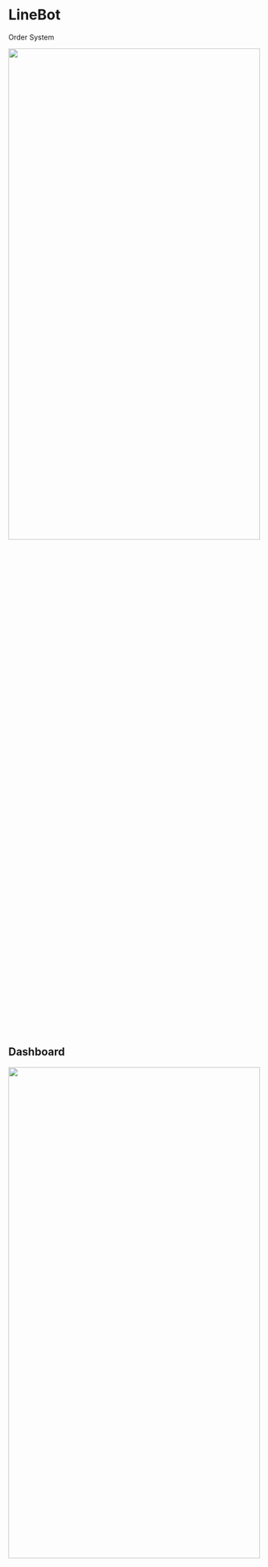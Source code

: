 # LineBot
Order System

<img width="500" height=50% src="https://github.com/YuchengQB/Pictures/blob/main/InkedInkedlinebot.jpg"/>

## Dashboard
<img width="500" height=50% src="https://github.com/YouChengChung/Pictures/blob/main/Dashboard.png"/>
